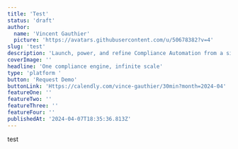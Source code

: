 ```yaml
---
title: 'Test'
status: 'draft'
author:
  name: 'Vincent Gauthier'
  picture: 'https://avatars.githubusercontent.com/u/50678382?v=4'
slug: 'test'
description: 'Launch, power, and refine Compliance Automation from a single platform.'
coverImage: ''
headline: 'One compliance engine, infinite scale'
type: 'platform '
button: 'Request Demo'
buttonLink: 'Https://calendly.com/vince-gauthier/30min?month=2024-04'
featureOne: ''
featureTwo: ''
featureThree: ''
featureFour: ''
publishedAt: '2024-04-07T18:35:36.813Z'
---
```


test